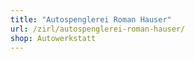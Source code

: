 ```yaml
---
title: "Autospenglerei Roman Hauser"
url: /zirl/autospenglerei-roman-hauser/
shop: Autowerkstatt
---
```

